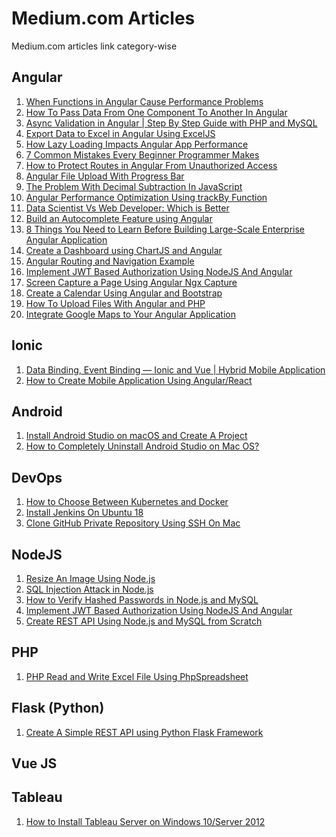 # Medium.com Articles

Medium.com articles link category-wise

## Angular

<!---
1. <a href=""> </a>
-->
1. <a href="https://javascript.plainenglish.io/when-functions-in-angular-will-cause-performance-problem-be898002a537"> When Functions in Angular Cause Performance Problems</a>
2. <a href="https://javascript.plainenglish.io/how-to-pass-data-from-one-component-to-another-in-angular-a9725733da12"> How To Pass Data From One Component To Another In Angular</a>
3. <a href="https://javascript.plainenglish.io/async-validation-in-angular-step-by-step-guide-with-php-and-mysql-ebb551ef4b8f">Async Validation in Angular | Step By Step Guide with PHP and MySQL</a>
4. <a href="https://javascript.plainenglish.io/export-data-to-excel-in-angular-using-exceljs-305ba8c5dece"> Export Data to Excel in Angular Using ExcelJS</a>
5. <a href="https://javascript.plainenglish.io/how-lazy-loading-impacts-angular-app-performance-9c1ee0cb11ea">How Lazy Loading Impacts Angular App Performance </a>
6. <a href="https://medium.com/codex/7-common-mistakes-every-beginner-programmer-makes-8fe8ed3b190a"> 7 Common Mistakes Every Beginner Programmer Makes</a>
7. <a href="https://javascript.plainenglish.io/how-to-protect-routes-in-angular-from-unauthorized-access-52a131610266"> How to Protect Routes in Angular From Unauthorized Access</a>
8. <a href="https://javascript.plainenglish.io/angular-file-upload-with-progress-bar-5780ca4cbb1c">Angular File Upload With Progress Bar </a>
9. <a href="https://medium.com/codex/the-problem-with-decimal-subtraction-in-javascript-788887c115f9"> The Problem With Decimal Subtraction In JavaScript</a>
10. <a href="https://javascript.plainenglish.io/angular-performance-optimization-using-trackby-function-bd2cad4acee"> Angular Performance Optimization Using trackBy Function</a>
11. <a href="https://medium.com/ampersand-academy/data-scientist-vs-web-developer-which-is-better-863e9e265ec5"> Data Scientist Vs Web Developer: Which is Better</a>
12. <a href="https://javascript.plainenglish.io/autocomplete-in-angular-material-5e4b0125cb44">Build an Autocomplete Feature using Angular</a>
13. <a href="https://javascript.plainenglish.io/8-things-you-need-to-learn-before-building-large-scale-enterprise-angular-application-6f6b16f90a09">8 Things You Need to Learn Before Building Large-Scale Enterprise Angular Application</a>
14. <a href="https://javascript.plainenglish.io/create-dashboard-using-chartjs-and-angular-13e7df06d899">Create a Dashboard using ChartJS and Angular</a>
15. <a href="https://javascript.plainenglish.io/angular-routing-and-navigation-example-998d14c01f8e"> Angular Routing and Navigation Example</a>
16. <a href="https://javascript.plainenglish.io/implement-jwt-based-authorization-using-nodejs-and-angular-9f75ab5904ac">Implement JWT Based Authorization Using NodeJS And Angular</a>
17. <a href="https://javascript.plainenglish.io/screen-capture-a-page-using-angular-ngx-capture-2eda79c93bf">Screen Capture a Page Using Angular Ngx Capture</a>
18. <a href="https://javascript.plainenglish.io/create-calendar-using-angular-and-bootstrap-monthly-weekly-and-daily-calendar-c441f1cb8b18"> Create a Calendar Using Angular and Bootstrap</a>
19. <a href="https://javascript.plainenglish.io/upload-file-using-angular-and-php-7ee12c67a28b"> How To Upload Files With Angular and PHP</a>
20. <a href="https://javascript.plainenglish.io/integrate-google-maps-to-your-angular-application-step-by-step-guide-3604aadb76d1">Integrate Google Maps to Your Angular Application </a>


## Ionic
1. <a href="https://javascript.plainenglish.io/data-binding-event-binding-ionic-and-vue-hybrid-mobile-application-52059ff8cdee">Data Binding, Event Binding — Ionic and Vue | Hybrid Mobile Application</a>
2. <a href="https://javascript.plainenglish.io/how-to-create-mobile-application-using-angular-react-b5a8cb019dc3">How to Create Mobile Application Using Angular/React</a>



## Android
1. <a href="https://medium.com/codex/install-android-studio-on-macos-and-create-a-project-fb8780d6f868">Install Android Studio on macOS and Create A Project</a>
2. <a href="https://medium.com/ampersand-academy/how-to-completely-uninstall-android-studio-on-mac-os-156c7f9c848b">How to Completely Uninstall Android Studio on Mac OS?</a>



## DevOps
1. <a href="https://medium.com/nerd-for-tech/how-to-choose-between-kubernetes-and-docker-e16321a7d2f">How to Choose Between Kubernetes and Docker</a>
2. <a href="https://bharathirajatut.medium.com/install-jenkins-on-ubuntu-18-78d4f4e411e5">Install Jenkins On Ubuntu 18</a>
3. <a href="https://medium.com/codex/clone-github-private-repository-using-ssh-on-mac-acc9110d1cfe">Clone GitHub Private Repository Using SSH On Mac</a>


## NodeJS
1. <a href="https://javascript.plainenglish.io/resize-an-image-using-nodejs-f5e57ac10419">Resize An Image Using Node.js</a>
2. <a href="https://javascript.plainenglish.io/sql-injection-attack-in-nodejs-a840893f228b">SQL Injection Attack in Node.js</a>
3. <a href="https://javascript.plainenglish.io/how-to-verify-hashed-passwords-in-nodejs-and-mysql-26fedcfee01f">How to Verify Hashed Passwords in Node.js and MySQL</a>
4. <a href="https://javascript.plainenglish.io/implement-jwt-based-authorization-using-nodejs-and-angular-9f75ab5904ac">Implement JWT Based Authorization Using NodeJS And Angular</a>
5. <a href="https://javascript.plainenglish.io/create-rest-api-using-nodejs-and-mysql-from-scratch-d1844601e21">Create REST API Using Node.js and MySQL from Scratch</a>


## PHP
1. <a href="https://medium.com/ampersand-academy/php-read-and-write-excel-file-using-phpspreadsheet-ec0b41fb1fd0">PHP Read and Write Excel File Using PhpSpreadsheet</a>


## Flask (Python)
1. <a href="https://python.plainenglish.io/create-a-simple-rest-api-using-python-flask-framework-1d8b491af648">Create A Simple REST API using Python Flask Framework</a>


## Vue JS


## Tableau

1. <a href="https://medium.com/ampersand-academy/how-to-install-tableau-server-on-windows-10-server-2012-e9c7cab9b21f">How to Install Tableau Server on Windows 10/Server 2012</a>

